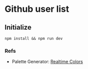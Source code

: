 # Github user list

## Initialize
```
npm install && npm run dev
```

### Refs
- Palette Generator: [Realtime Colors](https://www.realtimecolors.com/)
